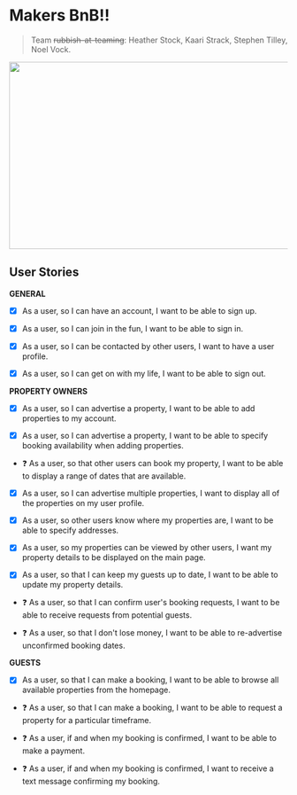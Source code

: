 # Makers BnB!!
> Team ~~rubbish-at-teaming~~: Heather Stock, Kaari Strack, Stephen Tilley, Noel Vock.

<img src="http://editorial.designtaxi.com/editorial-images/news-animade10112015/3.gif" width="600" height="338"/>

## User Stories

__GENERAL__

- [x] As a user, so I can have an account, I want to be able to sign up.

- [x] As a user, so I can join in the fun, I want to be able to sign in.

- [x] As a user, so I can be contacted by other users, I want to have a user profile.

- [x] As a user, so I can get on with my life, I want to be able to sign out.

__PROPERTY OWNERS__

- [x] As a user, so I can advertise a property, I want to be able to add properties to my account.

- [x] As a user, so I can advertise a property, I want to be able to specify booking availability when adding properties.

- :question: As a user, so that other users can book my property, I want to be able to display a range of dates that are available.

- [x] As a user, so I can advertise multiple properties, I want to display all of the properties on my user profile.

- [x] As a user, so other users know where my properties are, I want to be able to specify addresses.

- [x] As a user, so my properties can be viewed by other users, I want my property details to be displayed on the main page.

- [x] As a user, so that I can keep my guests up to date, I want to be able to update my property details.

- :question: As a user, so that I can confirm user's booking requests, I want to be able to receive requests from potential guests.

- :question: As a user, so that I don't lose money, I want to be able to re-advertise unconfirmed booking dates.

__GUESTS__

- [x] As a user, so that I can make a booking, I want to be able to browse all available properties from the homepage.

- :question: As a user, so that I can make a booking, I want to be able to request a property for a particular timeframe.

- :question: As a user, if and when my booking is confirmed, I want to be able to make a payment.

- :question: As a user, if and when my booking is confirmed, I want to receive a text message confirming my booking.
